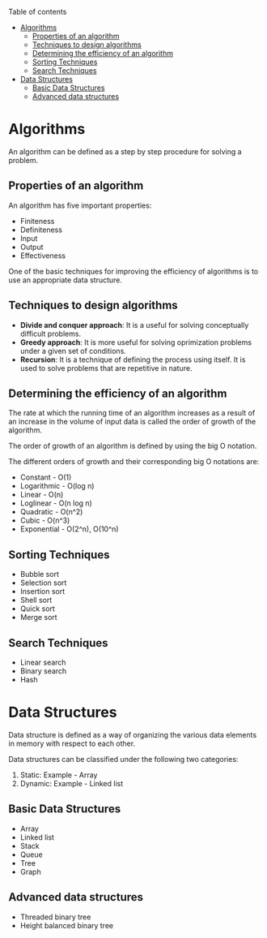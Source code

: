 Table of contents
- [Algorithms](#algorithms)
  - [Properties of an algorithm](#properties-of-an-algorithm)
  - [Techniques to design algorithms](#techniques-to-design-algorithms)
  - [Determining the efficiency of an algorithm](#determining-the-efficiency-of-an-algorithm)
  - [Sorting Techniques](#sorting-techniques)
  - [Search Techniques](#search-techniques)
- [Data Structures](#data-structures)
  - [Basic Data Structures](#basic-data-structures)
  - [Advanced data structures](#advanced-data-structures)

# Algorithms
An algorithm can be defined as a step by step procedure for solving a problem.

## Properties of an algorithm
An algorithm has five important properties:
- Finiteness
- Definiteness
- Input
- Output
- Effectiveness

One of the basic techniques for improving the efficiency of algorithms is to use an appropriate data structure.

## Techniques to design algorithms
- **Divide and conquer approach**: It is a useful for solving conceptually difficult problems.
- **Greedy approach**: It is more useful for solving oprimization problems under a given set of conditions.
- **Recursion**: It is a technique of defining the process using itself. It is used to solve problems that are repetitive in nature.

## Determining the efficiency of an algorithm
The rate at which the running time of an algorithm increases as a result of an increase in the volume of input data is called the order of growth of the algorithm.

The order of growth of an algorithm is defined by using the big O notation.

The different orders of growth and their corresponding big O notations are:
- Constant - O(1)
- Logarithmic - O(log n)
- Linear - O(n)
- Loglinear - O(n log n)
- Quadratic - O(n^2)
- Cubic - O(n^3)
- Exponential - O(2^n), O(10^n)

## Sorting Techniques
- Bubble sort
- Selection sort
- Insertion sort
- Shell sort
- Quick sort
- Merge sort

## Search Techniques
- Linear search
- Binary search
- Hash

# Data Structures
Data structure is defined as a way of organizing the various data elements in memory with respect to each other.

Data structures can be classified under the following two categories:
1. Static: Example - Array
2. Dynamic: Example - Linked list

## Basic Data Structures
- Array
- Linked list
- Stack
- Queue
- Tree
- Graph

## Advanced data structures
- Threaded binary tree
- Height balanced binary tree

